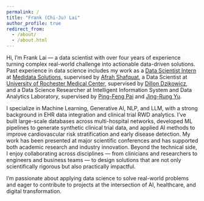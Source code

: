 ```yaml
---
permalink: /
title: "Frank (Chi-Ju) Lai"
author_profile: true
redirect_from: 
  - /about/
  - /about.html
---
```

Hi, I’m Frank Lai — a data scientist with over four years of experience turning complex real-world challenge into actionable data-driven solutions. Past experience in data science includes my work as a [Data Scientist Intern](https://www.linkedin.com/feed/update/urn:li:activity:7241443042220457984/) at [Medidata Solutions](https://www.medidata.com/en/clinical-trial-products/medidata-ai/real-world-data/clinical-trial-design-software/), supervised by [Afrah Shafquat](https://www.linkedin.com/in/afrahshafquat/), a Data Scientist at [University of Rochester Medical Center](https://son.rochester.edu/directory/dillondzikowicz/), supervised by [Dillon Dzikowicz](https://www.linkedin.com/in/dillon-dzikowi/), and a Data Science Researcher at Intelligent Information System and Data Analytics Laboratory, supervised by [Ping-Feng Pai](https://scholar.google.com/citations?user=heXAiYMAAAAJ&hl=en&authuser=2) and [Jing-Rung Yu](https://scholar.google.com/citations?user=2OAd9VoAAAAJ&hl=en&authuser=2).

I specialize in Machine Learning, Generative AI, NLP, and LLM, with a strong background in EHR data integration and clinical trial RWD analytics. I’ve built large-scale databases across multi-hospital networks, developed ML pipelines to generate synthetic clinical trial data, and applied AI methods to improve cardiovascular risk stratification and early disease detection. My work has been presented at major scientific conferences and has supported both academic research and industry innovation. Beyond the technical side, I enjoy collaborating across disciplines — from clinicians and researchers to engineers and business teams — to design solutions that are not only scientifically rigorous but also practically impactful.

I’m passionate about applying data science to solve real-world problems and eager to contribute to projects at the intersection of AI, healthcare, and digital transformation.
